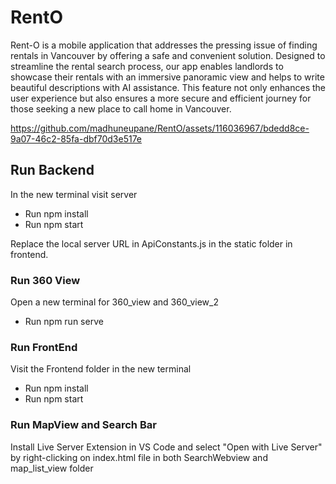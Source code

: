 # RentO

Rent-O is a mobile application that addresses the pressing issue of finding rentals in Vancouver by offering a safe and convenient solution. Designed to streamline the rental search process, our app enables landlords to showcase their rentals with an immersive panoramic view and helps to write beautiful descriptions with AI assistance. This feature not only enhances the user experience but also ensures a more secure and efficient journey for those seeking a new place to call home in Vancouver.

https://github.com/madhuneupane/RentO/assets/116036967/bdedd8ce-9a07-46c2-85fa-dbf70d3e517e


 ## Run Backend
 In the new terminal visit server <br>
<ul><li>Run npm install</li><li>Run npm start</li></ul>
Replace the local server URL in ApiConstants.js in the static folder in frontend.

 <h3>Run 360 View </h3>
 Open a new terminal for 360_view and 360_view_2
 <ul><li> Run npm run serve </li></ul>

<h3> Run FrontEnd </h3>
 Visit the Frontend folder in the new terminal 
 <ul><li>Run npm install</li><li>Run npm start</li></ul>

 <h3> Run MapView and Search Bar</h3>
 Install Live Server Extension in VS Code and select "Open with Live Server" by right-clicking on index.html file in both SearchWebview and map_list_view folder 




